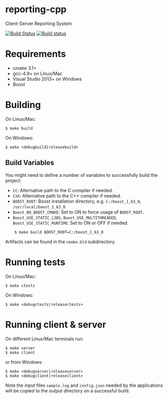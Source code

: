 # reporting-cpp
Client-Server Reporting System

[![Build Status](https://travis-ci.org/spaque/reporting-cpp.svg?branch=master)](https://travis-ci.org/spaque/reporting-cpp)
[![Build status](https://ci.appveyor.com/api/projects/status/q6pdrrkc7y8k2pwh?svg=true)](https://ci.appveyor.com/project/spaque/reporting-cpp)


# Requirements
* cmake 3.1+
* gcc-4.9+ on Linux/Mac
* Visual Studio 2013+ on Windows
* Boost

# Building
On Linux/Mac:

	$ make build

On Windows:

	$ make <debugbuild|releasebuild>

## Build Variables
You might need to define a number of variables to successfully build the project:

* `CC`: Alternative path to the C compiler if needed.
* `CXX`: Alternative path to the C++ compiler if needed.
* `BOOST_ROOT`: Boost installation directory, e.g. `C:/boost_1_63_0`, `/usr/local/boost_1_63_0`.
* `Boost_NO_BOOST_CMAKE`: Set to ON to force usage of `BOOST_ROOT`.
* `Boost_USE_STATIC_LIBS`, `Boost_USE_MULTITHREADED`, `Boost_USE_STATIC_RUNTIME`: Set to ON or OFF if needed.

```
	$ make build BOOST_ROOT=C:/boost_1_63_0
```

Artifacts can be found in the `cmake.bld` subdirectory.

# Running tests
On Linux/Mac:

	$ make ctests

On Windows:

	$ make <debugctests|releasectests>

# Running client & server
On different Linux/Mac terminals run:

	$ make server
	$ make client

or from Windows:

	$ make <debugserver|releaseserver>
	$ make <debugclient|releaseclient>

Note the input files `sample.log` and `config.json` needed by the applications will be copied to the output directory on a successful build.
